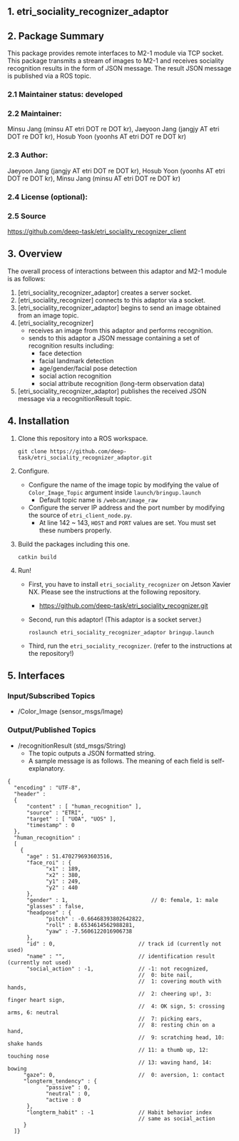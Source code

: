 ## 1. etri_sociality_recognizer_adaptor

## 2. Package Summary

This package provides remote interfaces to M2-1 module via TCP socket. This package transmits a stream of images to M2-1 and receives sociality recognition results in the form of JSON message. The result JSON message is published via a ROS topic.

### 2.1 Maintainer status: developed

### 2.2 Maintainer:

Minsu Jang (minsu AT etri DOT re DOT kr), Jaeyoon Jang (jangjy AT etri DOT re DOT kr), Hosub Yoon (yoonhs AT etri DOT re DOT kr)

### 2.3 Author:

Jaeyoon Jang (jangjy AT etri DOT re DOT kr), Hosub Yoon (yoonhs AT etri DOT re DOT kr), Minsu Jang (minsu AT etri DOT re DOT kr)

### 2.4 License (optional): 

### 2.5 Source

https://github.com/deep-task/etri_sociality_recognizer_client

## 3. Overview

The overall process of interactions between this adaptor and M2-1 module is as follows:

1. [etri_sociality_recognizer_adaptor] creates a server socket.
2. [etri_sociality_recognizer] connects to this adaptor via a socket.
3. [etri_sociality_recognizer_adaptor] begins to send an image obtained from an image topic.
4. [etri_sociality_recognizer]
   - receives an image from this adaptor and performs recognition.
   - sends to this adaptor a JSON message containing a set of recognition results including:
     - face detection
     - facial landmark detection
     - age/gender/facial pose detection
     - social action recognition
     - social attribute recognition (long-term observation data)
5. [etri_sociality_recognizer_adaptor] publishes the received JSON message via a recognitionResult topic.

## 4. Installation

1. Clone this repository into a ROS workspace.

   ```
   git clone https://github.com/deep-task/etri_sociality_recognizer_adaptor.git
   ```

2. Configure.

   - Configure the name of the image topic by modifying the value of `Color_Image_Topic` argument inside `launch/bringup.launch`
     - Default topic name is `/webcam/image_raw`
   - Configure the server IP address and the port number by modifying the source of `etri_client_node.py`.
     - At line 142 ~ 143, `HOST` and `PORT` values are set. You must set these numbers properly.

3. Build the packages including this one.

   ```
   catkin build
   ```

4. Run!

   - First, you have to install `etri_sociality_recognizer` on Jetson Xavier NX. Please see the instructions at the following repository.

     - https://github.com/deep-task/etri_sociality_recognizer.git

   - Second, run this adaptor! (This adaptor is a socket server.)

     ```
     roslaunch etri_sociality_recognizer_adaptor bringup.launch
     ```

   - Third, run the `etri_sociality_recognizer`. (refer to the instructions at the repository!)

## 5. Interfaces

### Input/Subscribed Topics

- /Color_Image (sensor_msgs/Image)

### Output/Published Topics

* /recognitionResult (std_msgs/String)
  * The topic outputs a JSON formatted string.
  * A sample message is as follows. The meaning of each field is self-explanatory.

```
{
  "encoding" : "UTF-8",
  "header" :
  {                     
      "content" : [ "human_recognition" ],
      "source" : "ETRI",
      "target" : [ "UOA", "UOS" ],
      "timestamp" : 0
  },
  "human_recognition" :
  [
    {
      "age" : 51.470279693603516,
      "face_roi" : {
            "x1" : 189,
            "x2" : 380,
            "y1" : 249,
            "y2" : 440
      },
      "gender" : 1,                          // 0: female, 1: male
      "glasses" : false,
      "headpose" : {                        
            "pitch" : -0.66468393802642822,
            "roll" : 8.6534614562988281,
            "yaw" : -7.5606122016906738
      },
      "id" : 0,                          // track id (currently not used)
      "name" : "",                       // identification result (currently not used)
      "social_action" : -1,              // -1: not recognized,
                                         //  0: bite nail,                                             
                                         //  1: covering mouth with hands,
                                         //  2: cheering up!, 3: finger heart sign,
                                         //  4: OK sign, 5: crossing arms, 6: neutral
                                         //  7: picking ears,
                                         //  8: resting chin on a hand,
                                         //  9: scratching head, 10: shake hands 
                                         // 11: a thumb up, 12: touching nose
                                         // 13: waving hand, 14: bowing 
     "gaze": 0,                          //  0: aversion, 1: contact
     "longterm_tendency" : {
            "passive" : 0,
            "neutral" : 0,
            "active : 0
      },
      "longterm_habit" : -1              // Habit behavior index
                                         // same as social_action              
     }
  ]}
```

